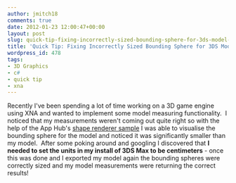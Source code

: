 ```yaml
---
author: jmitch18
comments: true
date: 2012-01-23 12:00:47+00:00
layout: post
slug: quick-tip-fixing-incorrectly-sized-bounding-sphere-for-3ds-model-in-xna
title: 'Quick Tip: Fixing Incorrectly Sized Bounding Sphere for 3DS Model in XNA'
wordpress_id: 478
tags:
- 3D Graphics
- c#
- quick tip
- xna
---
```


Recently I've been spending a lot of time working on a 3D game engine using XNA and wanted to implement some model measuring functionality.  I noticed that my measurements weren't coming out quite right so with the help of the App Hub's [shape renderer sample](http://create.msdn.com/en-US/education/catalog/sample/shape_rendering) I was able to visualise the bounding sphere for the model and noticed it was significantly smaller than my model.  After some poking around and googling I discovered that **I needed to set the units in my install of 3DS Max to be centimeters** - once this was done and I exported my model again the bounding spheres were correctly sized and my model measurements were returning the correct results!
